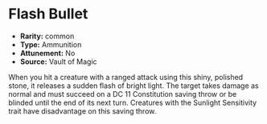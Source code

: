 
# Flash Bullet

* **Rarity:** common
* **Type:** Ammunition
* **Attunement:** No
* **Source:** Vault of Magic


When you hit a creature with a ranged attack using this shiny, polished stone, it releases a sudden flash of bright light. The target takes damage as normal and must succeed on a DC 11 Constitution saving throw or be blinded until the end of its next turn. Creatures with the Sunlight Sensitivity trait have disadvantage on this saving throw.
